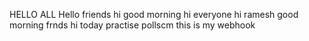 HELLO ALL 
Hello friends 
hi good morning
hi everyone
hi ramesh
good morning frnds
hi today practise pollscm
this is my webhook
